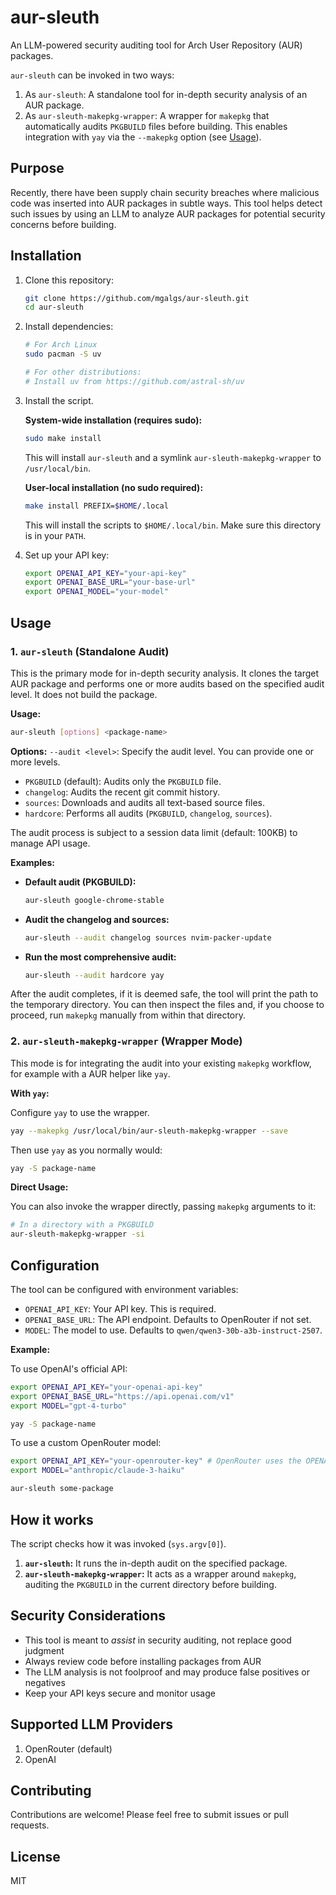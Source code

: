 # aur-sleuth

An LLM-powered security auditing tool for Arch User Repository (AUR) packages.

`aur-sleuth` can be invoked in two ways:

1. As `aur-sleuth`: A standalone tool for in-depth security analysis of an AUR package.
2. As `aur-sleuth-makepkg-wrapper`: A wrapper for `makepkg` that
   automatically audits `PKGBUILD` files before building. This enables
   integration with `yay` via the `--makepkg` option (see [Usage](#Usage)).

## Purpose

Recently, there have been supply chain security breaches where malicious
code was inserted into AUR packages in subtle ways. This tool helps detect
such issues by using an LLM to analyze AUR packages for potential
security concerns before building.

## Installation

1. Clone this repository:
   ```bash
   git clone https://github.com/mgalgs/aur-sleuth.git
   cd aur-sleuth
   ```

2. Install dependencies:
   ```bash
   # For Arch Linux
   sudo pacman -S uv

   # For other distributions:
   # Install uv from https://github.com/astral-sh/uv
   ```

3. Install the script.

   **System-wide installation (requires sudo):**
   ```bash
   sudo make install
   ```
   This will install `aur-sleuth` and a symlink `aur-sleuth-makepkg-wrapper` to `/usr/local/bin`.

   **User-local installation (no sudo required):**
   ```bash
   make install PREFIX=$HOME/.local
   ```
   This will install the scripts to `$HOME/.local/bin`. Make sure this directory is in your `PATH`.

4. Set up your API key:
   ```bash
   export OPENAI_API_KEY="your-api-key"
   export OPENAI_BASE_URL="your-base-url"
   export OPENAI_MODEL="your-model"
   ```

## Usage

### 1. `aur-sleuth` (Standalone Audit)

This is the primary mode for in-depth security analysis. It clones the
target AUR package and performs one or more audits based on the specified
audit level. It does not build the package.

**Usage:**
```bash
aur-sleuth [options] <package-name>
```

**Options:**
`--audit <level>`: Specify the audit level. You can provide one or more levels.
- `PKGBUILD` (default): Audits only the `PKGBUILD` file.
- `changelog`: Audits the recent git commit history.
- `sources`: Downloads and audits all text-based source files.
- `hardcore`: Performs all audits (`PKGBUILD`, `changelog`, `sources`).

The audit process is subject to a session data limit (default: 100KB) to manage API usage.

**Examples:**

- **Default audit (PKGBUILD):**
  ```bash
  aur-sleuth google-chrome-stable
  ```

- **Audit the changelog and sources:**
  ```bash
  aur-sleuth --audit changelog sources nvim-packer-update
  ```

- **Run the most comprehensive audit:**
  ```bash
  aur-sleuth --audit hardcore yay
  ```

After the audit completes, if it is deemed safe, the tool will print the
path to the temporary directory. You can then inspect the files and, if you
choose to proceed, run `makepkg` manually from within that directory.

### 2. `aur-sleuth-makepkg-wrapper` (Wrapper Mode)

This mode is for integrating the audit into your existing `makepkg`
workflow, for example with a AUR helper like `yay`.

**With `yay`:**

Configure `yay` to use the wrapper.

```bash
yay --makepkg /usr/local/bin/aur-sleuth-makepkg-wrapper --save
```

Then use `yay` as you normally would:

```bash
yay -S package-name
```

**Direct Usage:**

You can also invoke the wrapper directly, passing `makepkg` arguments to it:

```bash
# In a directory with a PKGBUILD
aur-sleuth-makepkg-wrapper -si
```

## Configuration

The tool can be configured with environment variables:

- `OPENAI_API_KEY`: Your API key. This is required.
- `OPENAI_BASE_URL`: The API endpoint. Defaults to OpenRouter if not set.
- `MODEL`: The model to use. Defaults to `qwen/qwen3-30b-a3b-instruct-2507`.

**Example:**

To use OpenAI's official API:
```bash
export OPENAI_API_KEY="your-openai-api-key"
export OPENAI_BASE_URL="https://api.openai.com/v1"
export MODEL="gpt-4-turbo"

yay -S package-name
```

To use a custom OpenRouter model:
```bash
export OPENAI_API_KEY="your-openrouter-key" # OpenRouter uses the OPENAI_API_KEY variable
export MODEL="anthropic/claude-3-haiku"

aur-sleuth some-package
```

## How it works

The script checks how it was invoked (`sys.argv[0]`).
1.  **`aur-sleuth`:** It runs the in-depth audit on the specified package.
2.  **`aur-sleuth-makepkg-wrapper`:** It acts as a wrapper around `makepkg`, auditing the `PKGBUILD` in the current directory before building.

## Security Considerations

- This tool is meant to *assist* in security auditing, not replace good judgment
- Always review code before installing packages from AUR
- The LLM analysis is not foolproof and may produce false positives or negatives
- Keep your API keys secure and monitor usage

## Supported LLM Providers

1. OpenRouter (default)
2. OpenAI

## Contributing

Contributions are welcome! Please feel free to submit issues or pull requests.

## License

MIT
